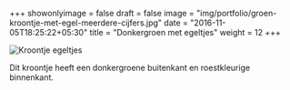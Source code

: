 +++
showonlyimage = false
draft = false
image = "img/portfolio/groen-kroontje-met-egel-meerdere-cijfers.jpg"
date = "2016-11-05T18:25:22+05:30"
title = "Donkergroen met egeltjes"
weight = 12
+++
<!--more-->
![Kroontje egeltjes][1]

Dit kroontje heeft een donkergroene buitenkant en roestkleurige binnenkant.

[1]: /img/portfolio/groen-kroontje-met-egel-meerdere-cijfers.jpg

